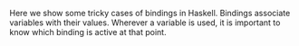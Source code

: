 Here we show some tricky cases of bindings in Haskell. Bindings associate variables with their values. Wherever a variable is used, it is important to know which binding is active at that point.
